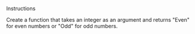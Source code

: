 Instructions

Create a function that takes an integer as an argument and returns "Even" for even numbers or "Odd" for odd numbers.